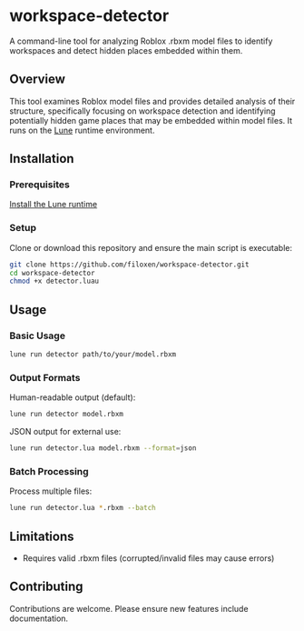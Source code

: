 # workspace-detector

A command-line tool for analyzing Roblox .rbxm model files to identify workspaces and detect hidden places embedded within them.

## Overview

This tool examines Roblox model files and provides detailed analysis of their structure, specifically focusing on workspace detection and identifying potentially hidden game places that may be embedded within model files. It runs on the [Lune](https://github.com/lune-org/lune) runtime environment.

## Installation

### Prerequisites

[Install the Lune runtime](https://lune-org.github.io/docs/getting-started/1-installation/)

### Setup

Clone or download this repository and ensure the main script is executable:

```bash
git clone https://github.com/filoxen/workspace-detector.git
cd workspace-detector
chmod +x detector.luau
```

## Usage

### Basic Usage

```bash
lune run detector path/to/your/model.rbxm
```

### Output Formats

Human-readable output (default):
```bash
lune run detector model.rbxm
```

JSON output for external use:
```bash
lune run detector.lua model.rbxm --format=json
```

### Batch Processing

Process multiple files:
```bash
lune run detector.lua *.rbxm --batch
```

## Limitations

- Requires valid .rbxm files (corrupted/invalid files may cause errors)

## Contributing

Contributions are welcome. Please ensure new features include documentation.
